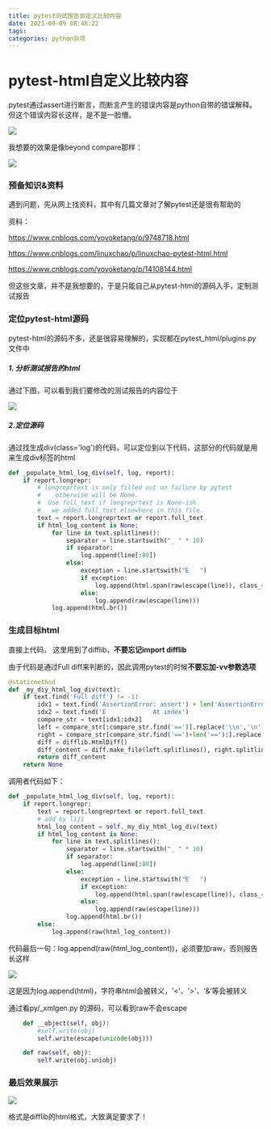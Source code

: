 ```yaml
---
title: pytest测试报告自定义比较内容
date: 2021-09-09 08:48:22
tags:
categories: python杂项
---
```


# pytest-html自定义比较内容

pytest通过assert进行断言，而断言产生的错误内容是python自带的错误解释。但这个错误内容长这样，是不是一脸懵。

![](Images\pytest_assert.png)

我想要的效果是像beyond compare那样：

![](Images\beyond_compare.png)

### 预备知识&资料

遇到问题，先从网上找资料，其中有几篇文章对了解pytest还是很有帮助的

资料：

https://www.cnblogs.com/yoyoketang/p/9748718.html

https://www.cnblogs.com/linuxchao/p/linuxchao-pytest-html.html

https://www.cnblogs.com/yoyoketang/p/14108144.html

但这些文章，并不是我想要的，于是只能自己从pytest-html的源码入手，定制测试报告

### 定位pytest-html源码

pytest-html的源码不多，还是很容易理解的，实现都在pytest_html/plugins.py文件中

##### 1. 分析测试报告的html

通过下图，可以看到我们要修改的测试报告的内容位于

![](Images\html_extra.png)

##### 2.定位源码

通过找生成div(class='log')的代码，可以定位到以下代码，这部分的代码就是用来生成div标签的html

```python
def _populate_html_log_div(self, log, report):
    if report.longrepr:
        # longreprtext is only filled out on failure by pytest
        #    otherwise will be None.
        #  Use full_text if longreprtext is None-ish
        #   we added full_text elsewhere in this file.
        text = report.longreprtext or report.full_text
        if html_log_content is None:
            for line in text.splitlines():
                separator = line.startswith("_ " * 10)
                if separator:
                    log.append(line[:80])
                else:
                    exception = line.startswith("E   ")
                    if exception:
                        log.append(html.span(raw(escape(line)), class_="error"))
                    else:
                        log.append(raw(escape(line)))
            log.append(html.br())
```

### 生成目标html

直接上代码， 这里用到了difflib，**不要忘记import difflib**

由于代码是通过Full diff来判断的，因此调用pytest的时候**不要忘加-vv参数选项**

```python
@staticmethod
def _my_diy_html_log_div(text):
	if text.find('Full diff') != -1:
        idx1 = text.find('AssertionError: assert') + len('AssertionError: assert')
        idx2 = text.find('E             At index')
        compare_str = text[idx1:idx2]
        left = compare_str[:compare_str.find('==')].replace('\\n','\n')
        right = compare_str[compare_str.find('==')+len('=='):].replace('\\n','\n')
        diff = difflib.HtmlDiff()
        diff_content = diff.make_file(left.splitlines(), right.splitlines())
        return diff_content
    return None
```

调用者代码如下：

```python
def _populate_html_log_div(self, log, report):
    if report.longrepr:
        text = report.longreprtext or report.full_text
        # add by liji
        html_log_content = self._my_diy_html_log_div(text)
        if html_log_content is None:
            for line in text.splitlines():
                separator = line.startswith("_ " * 10)
                if separator:
                    log.append(line[:80])
                else:
                    exception = line.startswith("E   ")
                    if exception:
                        log.append(html.span(raw(escape(line)), class_="error"))
                    else:
                        log.append(raw(escape(line)))
                log.append(html.br())
        else:
            log.append(raw(html_log_content))
```

代码最后一句：log.append(raw(html_log_content))，必须要加raw，否则报告长这样

![](Images\notraw_html.png)

这是因为log.append(html)，字符串html会被转义，'<'、'>'、'&'等会被转义

通过看py/_xmlgen.py 的源码，可以看到raw不会escape

```python
    def __object(self, obj):
        #self.write(obj)
        self.write(escape(unicode(obj)))

    def raw(self, obj):
        self.write(obj.uniobj)
```

### 最后效果展示

![](Images\finial_show.png)

格式是difflib的html格式，大致满足要求了！